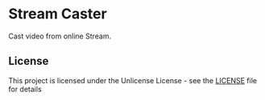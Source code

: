 # Stream Caster
Cast video from online Stream.


## License

This project is licensed under the Unlicense License - see the [LICENSE](LICENSE) file for details
